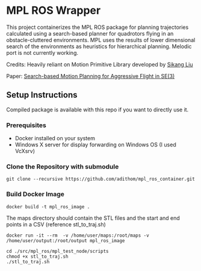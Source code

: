 # MPL ROS Wrapper

This project containerizes the MPL ROS package for planning trajectories calculated using a search-based planner for quadrotors flying in an obstacle-cluttered environments. MPL uses the results of lower dimensional search of the environments as heuristics for hierarchical planning. Melodic port is not currently working.

Credits: Heavily reliant on Motion Primitive Library developed by [Sikang Liu](https://github.com/sikang)

Paper: [Search-based Motion Planning for Aggressive Flight in SE(3)](https://arxiv.org/pdf/1710.02748)

## Setup Instructions

Compiled package is available with this repo if you want to directly use it.

### Prerequisites

- Docker installed on your system
- Windows X server for display forwarding on Windows OS (I used VcXsrv)

### Clone the Repository with submodule

```
git clone --recursive https://github.com/adithom/mpl_ros_container.git
```
### Build Docker Image
```
docker build -t mpl_ros_image .
```
The maps directory should contain the STL files and the start and end points in a CSV (reference stl_to_traj.sh)
```
docker run -it --rm  -v /home/user/maps:/root/maps -v /home/user/output:/root/output mpl_ros_image
```

```
cd ./src/mpl_ros/mpl_test_node/scripts
chmod +x stl_to_traj.sh
./stl_to_traj.sh
```




